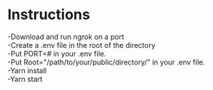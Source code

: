 # Instructions

-Download and run ngrok on a port  
-Create a .env file in the root of the directory  
-Put PORT=# in your .env file.  
-Put Root="/path/to/your/public/directory/" in your .env file.  
-Yarn install  
-Yarn start
